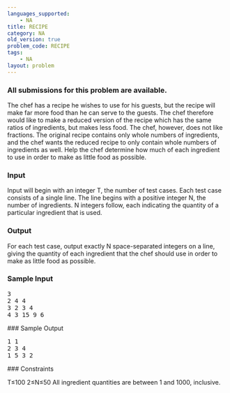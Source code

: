 ```yaml
---
languages_supported:
    - NA
title: RECIPE
category: NA
old_version: true
problem_code: RECIPE
tags:
    - NA
layout: problem
---
```

###  All submissions for this problem are available. 

The chef has a recipe he wishes to use for his guests, but the recipe will make far more food than he can serve to the guests. The chef therefore would like to make a reduced version of the recipe which has the same ratios of ingredients, but makes less food. The chef, however, does not like fractions. The original recipe contains only whole numbers of ingredients, and the chef wants the reduced recipe to only contain whole numbers of ingredients as well. Help the chef determine how much of each ingredient to use in order to make as little food as possible.

### Input

Input will begin with an integer T, the number of test cases. Each test case consists of a single line. The line begins with a positive integer N, the number of ingredients. N integers follow, each indicating the quantity of a particular ingredient that is used.

### Output

For each test case, output exactly N space-separated integers on a line, giving the quantity of each ingredient that the chef should use in order to make as little food as possible.

### Sample Input

<pre>3
2 4 4
3 2 3 4
4 3 15 9 6
</pre>### Sample Output

<pre>1 1
2 3 4
1 5 3 2
</pre>### Constraints

T≤100
2≤N≤50
All ingredient quantities are between 1 and 1000, inclusive.
